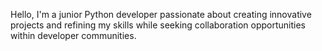 Hello, I'm a junior Python developer passionate about creating innovative projects and refining my skills while seeking collaboration opportunities within developer communities.

<!---
7GitGuru/7GitGuru is a ✨ special ✨ repository because its `README.md` (this file) appears on your GitHub profile.
You can click the Preview link to take a look at your changes.
--->
